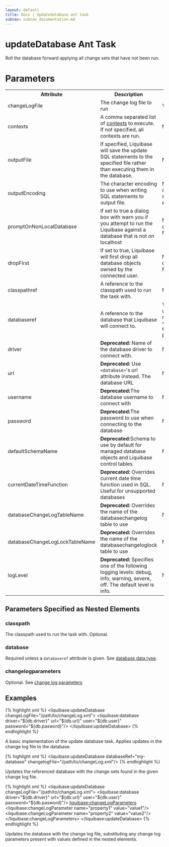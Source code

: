 ```yaml
---
layout: default
title: Docs | Updatedatabase ant task 
subnav: subnav_documentation.md
---
```


# updateDatabase Ant Task 

Roll the database forward applying all change sets that have not been run.  

# Parameters

<table>
    <tr>
        <th>Attribute</th>
        <th>Description</th>
        <th>Required</th>
    </tr>
    <tr>
        <td>changeLogFile</td>
        <td>The change log file to run</td>
        <td>Yes</td>
    </tr>
    <tr>
        <td>contexts</td>
        <td>A comma separated list of <a href="../contexts.html">contexts</a> to execute. If not specified, all contexts are run.</td>
        <td>No</td>
    </tr>
    <tr>
        <td>outputFile</td>
        <td>If specified, Liquibase will save the update SQL statements to the specified file rather than executing them in the database.</td>
        <td>No</td>
    </tr>
    <tr>
        <td>outputEncoding</td>
        <td>The character encoding to use when writing SQL statements to output file.</td>
        <td>No; defaults to system encoding.</td>
    </tr>
    <tr>
        <td>promptOnNonLocalDatabase</td>
        <td>If set to true a dialog box with warn you if you attempt to run the Liquibase against a database that is not on localhost
        </td>
        <td>No; default is false.</td>
    </tr>
    <tr>
        <td>dropFirst</td>
        <td>If set to true, Liquibase will first drop all database objects owned by the connected user.</td>
        <td>No; default is false</td>
    </tr>
    <tr>
        <td>classpathref</td>
        <td>A reference to the classpath used to run the task with.</td>
        <td>No</td>
    </tr>
    <tr>
        <td>databaseref</td>
        <td>A reference to the database that Liquibase will connect to.</td>
        <td>Yes, unless a nested <code>&lt;database&gt;</code> element is present.</td>
    </tr>
    <tr>
        <td>driver</td>
        <td><b>Deprecated:</b> Name of the database driver to connect with.</td>
        <td>No</td>
    </tr>
    <tr>
        <td>url</td>
        <td><b>Deprecated:</b> Use <code>&lt;database&gt;</code>'s url attribute instead. The database URL</td>
        <td>No</td>
    </tr>
    <tr>
        <td>username</td>
        <td><b>Deprecated:</b>The database username to connect with</td>
        <td>No</td>
    </tr>
    <tr>
        <td>password</td>
        <td><b>Deprecated:</b>The password to use when connecting to the database</td>
        <td>No</td>
    </tr>
    <tr>
        <td>defaultSchemaName</td>
        <td><b>Deprecated:</b>Schema to use by default for managed database objects and Liquibase control tables</td>
        <td>No</td>
    </tr>
    <tr>
        <td>currentDateTimeFunction</td>
        <td><b>Deprecated:</b> Overrides current date time function used in SQL. Useful for unsupported databases</td>
        <td>No</td>
    </tr>
    <tr>
        <td>databaseChangeLogTableName</td>
        <td><b>Deprecated:</b> Overrides the name of the databasechangelog table to use</td>
        <td>No</td>
    </tr>
    <tr>
        <td>databaseChangeLogLockTableName</td>
        <td><b>Deprecated:</b> Overrides the name of the databasechangeloglock table to use</td>
        <td>No</td>
    </tr>
    <tr>
        <td>logLevel</td>
        <td><b>Deprecated:</b> Specifies one of the following logging levels: debug, info, warning, severe, off. The default level is info.</td>
        <td>No</td>
    </tr>
</table>

## Parameters Specified as Nested Elements

### classpath

The classpath used to run the task with. Optional. 

### database

Required unless a `databaseref` attribute is given. See [database data type](./index.html).

### changelogparameters

Optional. See [change log parameters](./index.html)

## Examples

{% highlight xml %}
<liquibase:updateDatabase changeLogFile="/path/to/changeLog.xml">
	<liquibase:database driver="${db.driver}" url="${db.url}" user="${db.user}" password="${db.pasword}"/>
</liquibase:updateDatabase>
{% endhighlight %}

A basic implementation of the update database task. Applies updates in the change log file to the database.

{% highlight xml %}
<database id="my-database" driver="${driver.classname}" url="${jdbc.url}" user="${username}" password="${password}"/>
<liquibase:updateDatabase databaseRef="my-database" changelogFile="/path/to/changeLog.xml"/>
{% endhighlight %}

Updates the referenced database with the change sets found in the given change log file.

{% highlight xml %}
<liquibase:updateDatabase changeLogFile="/path/to/changeLog.xml">
	<liquibase:database driver="${db.driver}" url="${db.url}" user="${db.user}" password="${db.pasword}"/>
	<liquibase:changeLogParameters>
		<liquibase:changeLogParameter name="property1" value="value1"/>
		<liquibase:changeLogParameter name="property2" value="value2"/>
		<propertyset>
			<propertyref prefix="mydb"/>
		</propertyset>
	</liquibase:changeLogParameters>
</liquibase:updateDatabase>
{% endhighlight %}

Updates the database with the change log file, substituting any change log parameters present with values defined in the nested elements.
